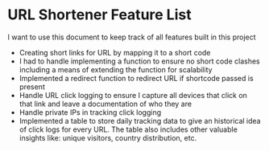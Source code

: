 # URL Shortener Feature List

I want to use this document to keep track of all features built in this project

- Creating short links for URL by mapping it to a short code
- I had to handle implementing a function to ensure no short code clashes including a means of extending the function for scalability
- Implemented a redirect function to redirect URL if shortcode passed is present
- Handle URL click logging to ensure I capture all devices that click on that link and leave a documentation of who they are
- Handle private IPs in tracking click logging
- Implemented a table to store daily tracking data to give an historical idea of click logs for every URL. The table also includes other valuable insights like: unique visitors, country distribution, etc.
